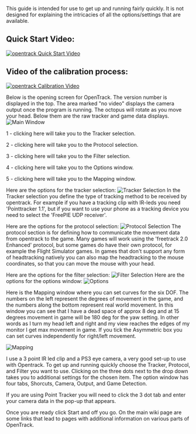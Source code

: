 This guide is intended for use to get up and running fairly quickly. It is not designed for explaining the intricacies of all the options/settings that are available.

## Quick Start Video: 
[![opentrack Quick Start Video](http://img.youtube.com/vi/QYmHab6CGgo/0.jpg)](https://www.youtube.com/watch?v=QYmHab6CGgo "opentrack Quick Start Video")

## Video of the calibration process: 
[![opentrack Calibration Video](http://img.youtube.com/vi/ZDz-bholoMo/0.jpg)](https://www.youtube.com/watch?v=ZDz-bholoMo "opentrack Calibration Video")

Below is the opening screen for OpenTrack. The version number is displayed in the top. The area marked "no video" displays the camera output once the program is running. The octopus will rotate as you move your head. Below them are the raw tracker and game data displays. 
![Main Window](https://www.dropbox.com/s/6oe8p7zcvytu25j/mainscreen.png?dl=0)

1 - clicking here will take you to the Tracker selection.

2 - clicking here will take you to the Protocol selection.

3 - clicking here will take you to the Filter selection.

4 - clicking here will take you to the Options window.

5 - clicking here will take you to the Mapping window.

Here are the options for the tracker selection:
![Tracker Selection](https://www.dropbox.com/s/c5saj261sg3j3wy/tracker%20selection.png?dl=1)
In the Tracker selection you define the type of tracking method to be received by opentrack. For example if you have a tracking clip with IR-leds you need 'Pointtracker 1.1', but if you want to use your phone as a tracking device you need to select the 'FreePIE UDP receiver'.

Here are the options for the protocol selection:
![Protocol Selection](https://www.dropbox.com/s/03z9cla0jj59y62/protocol%20selection.png?dl=1)
The protocol section is for defining how to communicate the movement data from opentrack to the game. Many games will work using the 'freetrack 2.0 Enhanced' protocol, but some games do have their own protocol, for example the Flight Simulator games. In games that don't support any form of headtracking natively you can also map the headtracking to the mouse coordinates, so that you can move the mouse with your head.

Here are the options for the filter selection:
![Filter Selection](https://www.dropbox.com/s/ezgmk3krds6cfkr/filter%20selection.png?dl=1)
Here are the options for the options window:
![Options](https://www.dropbox.com/s/9ur7l0udhyuaf71/option%20screen.png?dl=1)

Here is the Mapping window where you can set curves for the six DOF. The numbers on the left represent the degrees of movement in the game, and the numbers along the bottom represent real world movement. In this window you can see that I have a dead space of approx 8 deg and at 15 degrees movement in game will be 180 deg for the yaw setting. In other words as I turn my head left and right and my view reaches the edges of my monitor I get max movement in game. If you tick the Asymmetric box you can set curves independently for right/left movement.

![Mapping](https://www.dropbox.com/s/dhwdy1ggyqhs3n6/mapping%20screen.png?dl=1)

I use a 3 point IR led clip and a PS3 eye camera, a very good set-up to use with Opentrack. To get up and running quickly choose the Tracker, Protocol, and Filter you want to use. Clicking on the three dots next to the drop down takes you to additional settings for the chosen item. The option window has four tabs, Shorcuts, Camera, Output, and Game Detection.

If you are using Point Tracker you will need to click the 3 dot tab and enter your camera data in the pop-up that appears.

Once you are ready click Start and off you go. On the main wiki page are some links that lead to pages with additional information on various parts of OpenTrack.
